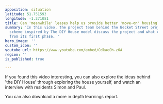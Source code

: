 ```yaml
---
apposition: situation
latitude: 51.751593
longitude: -1.271081
title: Can 'meanwhile' leases help us provide better 'move-on' housing?
summary: 'In this video, the project team behind the Becket Street project, a housing
  scheme inspired by The DIY House model discuss the project and what can be learnt
  from its first phase. '
hero_image: ''
custom_icon: ''
youtube_url: https://www.youtube.com/embed/OdkaeOh-z6A
region: ''
is_published: true

---
```

If you found this video interesting, you can also explore the ideas behind 'the DIY House' through exploring the house yourself, and watch an interview with residents Simon and Paul.

You can also download a more in depth learnings report.